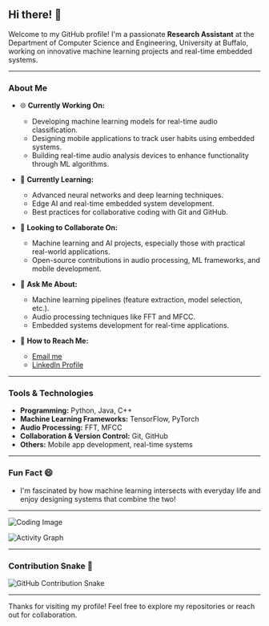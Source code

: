 ## Hi there! 👋

Welcome to my GitHub profile! I'm a passionate **Research Assistant** at the Department of Computer Science and Engineering, University at Buffalo, working on innovative machine learning projects and real-time embedded systems.


---

### About Me
- 🌐 **Currently Working On:**
  - Developing machine learning models for real-time audio classification.
  - Designing mobile applications to track user habits using embedded systems.
  - Building real-time audio analysis devices to enhance functionality through ML algorithms.

- 🌱 **Currently Learning:**
  - Advanced neural networks and deep learning techniques.
  - Edge AI and real-time embedded system development.
  - Best practices for collaborative coding with Git and GitHub.

- 👥 **Looking to Collaborate On:**
  - Machine learning and AI projects, especially those with practical real-world applications.
  - Open-source contributions in audio processing, ML frameworks, and mobile development.

- 🤔 **Ask Me About:**
  - Machine learning pipelines (feature extraction, model selection, etc.).
  - Audio processing techniques like FFT and MFCC.
  - Embedded systems development for real-time applications.

- 📧 **How to Reach Me:**
  - [Email me](mailto:zouyujie616@gmail.com)
  - [LinkedIn Profile](https://www.linkedin.com/in/yujie-zou-61014b31a/)

---

### Tools & Technologies
- **Programming:** Python, Java, C++
- **Machine Learning Frameworks:** TensorFlow, PyTorch
- **Audio Processing:** FFT, MFCC
- **Collaboration & Version Control:** Git, GitHub
- **Others:** Mobile app development, real-time systems

---

### Fun Fact 😄
- I'm fascinated by how machine learning intersects with everyday life and enjoy designing systems that combine the two!

---

![Coding Image](data:image/png;base64,{Base64-Encoded-Image-1})

![Activity Graph](data:image/png;base64,{Base64-Encoded-Image-2})

---

### Contribution Snake 🐍
![GitHub Contribution Snake](https://github.com/YOUR_USERNAME/YOUR_USERNAME/blob/output/github-contribution-grid-snake.svg)

---

Thanks for visiting my profile! Feel free to explore my repositories or reach out for collaboration.
